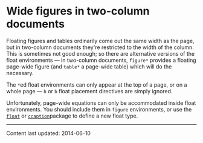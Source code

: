 # Wide figures in two-column documents

Floating figures and tables ordinarily come out the same width as the
page, but in two-column documents they're restricted to the width of
the column.  This is sometimes not good enough; so there are alternative
versions of the float environments&nbsp;&mdash; in two-column documents,
`figure*` provides a floating page-wide figure (and `table*` a
page-wide table) which will do the necessary.

The `*`ed float environments can only appear at the top of a page,
or on a whole page&nbsp;&mdash; `h` or `b` float placement directives are
simply ignored.

Unfortunately, page-wide equations can only be accommodated inside
float environments.  You should include them in `figure` environments,
or use the [`float`](https://ctan.org/pkg/float) or [`ccaption`](https://ctan.org/pkg/ccaption)package to define a
new float type. 


----

Content last updated: 2014-06-10
